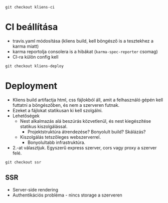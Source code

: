 ```git checkout kliens-ci```

# CI beállítása

- travis.yaml módosítása (kliens build, kell böngésző is a tesztekhez a karma miatt)
- karma reportolja consolera is a hibákat (`karma-spec-reporter` csomag)
- CI-ra külön config kell

```git checkout kliens-deploy```

# Deployment

- Kliens build artifactja html, css fájlokból áll, amit a felhasználó gépén kell futtatni a böngészőben, és nem a szerveren futnak.
- Ezeket a fájlokat statikusan ki kell szolgálni.
- Lehetőségek
  - Nest alkalmazás alá beszúrás közvetlenül, és nest kiegészítése statikus kiszolgálással.
    - Projektstruktúra átrendezése? Bonyolult build? Skálázás?
  - Kiszolgálás tetszőleges webszerverrel.
    - Bonyolultabb infrastruktúra.
- 2.-at választjuk. Egyszerű express szerver, cors vagy proxy a szerver felé.

```git checkout ssr```

## SSR

- Server-side rendering
- Authentikációs probléma - nincs storage a szerveren
